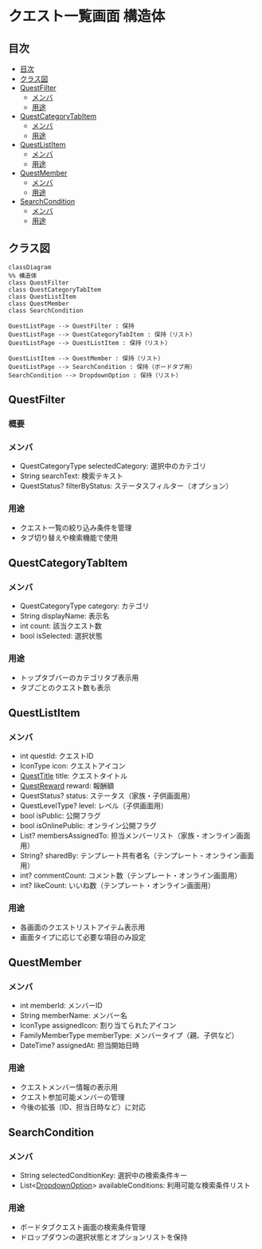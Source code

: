 # クエスト一覧画面 構造体

## 目次
- [目次](#目次)
- [クラス図](#クラス図)
- [QuestFilter](#questfilter)
  - [メンバ](#メンバ)
  - [用途](#用途)
- [QuestCategoryTabItem](#questcategorytabitem)
  - [メンバ](#メンバ-1)
  - [用途](#用途-1)
- [QuestListItem](#questlistitem)
  - [メンバ](#メンバ-2)
  - [用途](#用途-2)
- [QuestMember](#questmember)
  - [メンバ](#メンバ-3)
  - [用途](#用途-3)
- [SearchCondition](#searchcondition)
  - [メンバ](#メンバ-4)
  - [用途](#用途-4)

## クラス図 
```mermaid
classDiagram
%% 構造体
class QuestFilter
class QuestCategoryTabItem
class QuestListItem
class QuestMember
class SearchCondition

QuestListPage --> QuestFilter : 保持
QuestListPage --> QuestCategoryTabItem : 保持（リスト）
QuestListPage --> QuestListItem : 保持（リスト）

QuestListItem --> QuestMember : 保持（リスト）
QuestListPage --> SearchCondition : 保持（ボードタブ用）
SearchCondition --> DropdownOption : 保持（リスト）
```

## QuestFilter
### 概要

### メンバ
- QuestCategoryType selectedCategory: 選択中のカテゴリ
- String searchText: 検索テキスト
- QuestStatus? filterByStatus: ステータスフィルター（オプション）

### 用途
- クエスト一覧の絞り込み条件を管理
- タブ切り替えや検索機能で使用

## QuestCategoryTabItem
### メンバ
- QuestCategoryType category: カテゴリ
- String displayName: 表示名
- int count: 該当クエスト数
- bool isSelected: 選択状態

### 用途
- トップタブバーのカテゴリタブ表示用
- タブごとのクエスト数も表示

## QuestListItem
### メンバ
- int questId: クエストID
- IconType icon: クエストアイコン
- [QuestTitle](../Quest_値オブジェクト.md#questtitle) title: クエストタイトル
- [QuestReward](../Quest_値オブジェクト.md#questreward) reward: 報酬額
- QuestStatus? status: ステータス（家族・子供画面用）
- QuestLevelType? level: レベル（子供画面用）
- bool isPublic: 公開フラグ
- bool isOnlinePublic: オンライン公開フラグ
- List<QuestMember>? membersAssignedTo: 担当メンバーリスト（家族・オンライン画面用）
- String? sharedBy: テンプレート共有者名（テンプレート・オンライン画面用）
- int? commentCount: コメント数（テンプレート・オンライン画面用）
- int? likeCount: いいね数（テンプレート・オンライン画面用）

### 用途
- 各画面のクエストリストアイテム表示用
- 画面タイプに応じて必要な項目のみ設定

## QuestMember
### メンバ
- int memberId: メンバーID
- String memberName: メンバー名
- IconType assignedIcon: 割り当てられたアイコン
- FamilyMemberType memberType: メンバータイプ（親、子供など）
- DateTime? assignedAt: 担当開始日時

### 用途
- クエストメンバー情報の表示用
- クエスト参加可能メンバーの管理
- 今後の拡張（ID、担当日時など）に対応

## SearchCondition
### メンバ
- String selectedConditionKey: 選択中の検索条件キー
- List<[DropdownOption](../../core/共通構造体.md#dropdownoption)> availableConditions: 利用可能な検索条件リスト

### 用途
- ボードタブクエスト画面の検索条件管理
- ドロップダウンの選択状態とオプションリストを保持
